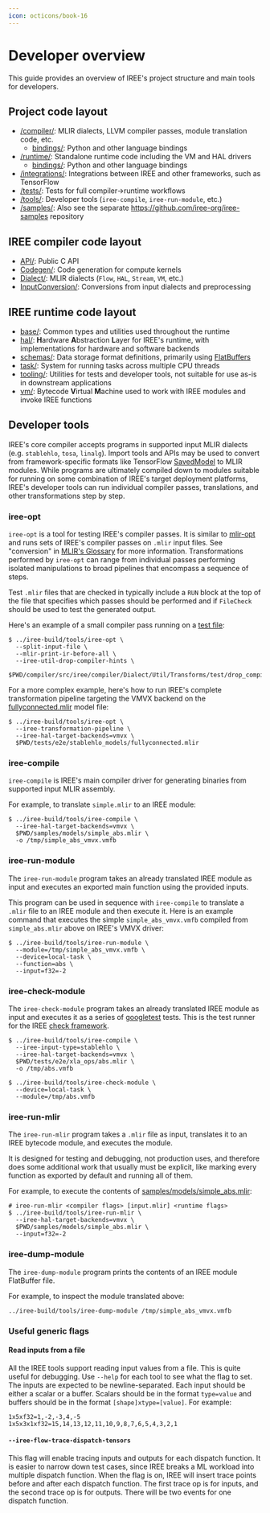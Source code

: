 ```yaml
---
icon: octicons/book-16
---
```


# Developer overview

This guide provides an overview of IREE's project structure and main tools for
developers.

## Project code layout

* [/compiler/](https://github.com/openxla/iree/blob/main/compiler/):
  MLIR dialects, LLVM compiler passes, module translation code, etc.
    * [bindings/](https://github.com/openxla/iree/blob/main/compiler/bindings/):
    Python and other language bindings
* [/runtime/](https://github.com/openxla/iree/tree/main/runtime/):
  Standalone runtime code including the VM and HAL drivers
    * [bindings/](https://github.com/openxla/iree/tree/main/runtime/bindings/):
    Python and other language bindings
* [/integrations/](https://github.com/openxla/iree/blob/main/integrations/):
  Integrations between IREE and other frameworks, such as TensorFlow
* [/tests/](https://github.com/openxla/iree/blob/main/tests/):
  Tests for full compiler->runtime workflows
* [/tools/](https://github.com/openxla/iree/blob/main/tools/):
  Developer tools (`iree-compile`, `iree-run-module`, etc.)
* [/samples/](https://github.com/openxla/iree/blob/main/samples/): Also see the
  separate <https://github.com/iree-org/iree-samples> repository

## IREE compiler code layout

* [API/](https://github.com/openxla/iree/tree/main/compiler/src/iree/compiler/API):
  Public C API
* [Codegen/](https://github.com/openxla/iree/tree/main/compiler/src/iree/compiler/Codegen):
  Code generation for compute kernels
* [Dialect/](https://github.com/openxla/iree/tree/main/compiler/src/iree/compiler/Dialect):
  MLIR dialects (`Flow`, `HAL`, `Stream`, `VM`, etc.)
* [InputConversion/](https://github.com/openxla/iree/tree/main/compiler/src/iree/compiler/InputConversion):
  Conversions from input dialects and preprocessing

## IREE runtime code layout

* [base/](https://github.com/openxla/iree/blob/main/runtime/src/iree/base/):
  Common types and utilities used throughout the runtime
* [hal/](https://github.com/openxla/iree/blob/main/runtime/src/iree/hal/):
  **H**ardware **A**bstraction **L**ayer for IREE's runtime, with
  implementations for hardware and software backends
* [schemas/](https://github.com/openxla/iree/blob/main/runtime/src/iree/schemas/):
  Data storage format definitions, primarily using
  [FlatBuffers](https://google.github.io/flatbuffers/)
* [task/](https://github.com/openxla/iree/blob/main/runtime/src/iree/task/):
  System for running tasks across multiple CPU threads
* [tooling/](https://github.com/openxla/iree/blob/main/runtime/src/iree/tooling/):
  Utilities for tests and developer tools, not suitable for use as-is in
  downstream applications
* [vm/](https://github.com/openxla/iree/blob/main/runtime/src/iree/vm/):
  Bytecode **V**irtual **M**achine used to work with IREE modules and invoke
  IREE functions

## Developer tools

IREE's core compiler accepts programs in supported input MLIR dialects (e.g.
`stablehlo`, `tosa`, `linalg`). Import tools and APIs may be used to convert
from framework-specific formats like TensorFlow
[SavedModel](https://www.tensorflow.org/guide/saved_model) to MLIR modules.
While programs are ultimately compiled down to modules suitable for running on
some combination of IREE's target deployment platforms, IREE's developer tools
can run individual compiler passes, translations, and other transformations step
by step.

### iree-opt

`iree-opt` is a tool for testing IREE's compiler passes. It is similar to
[mlir-opt](https://github.com/llvm/llvm-project/tree/main/mlir/tools/mlir-opt)
and runs sets of IREE's compiler passes on `.mlir` input files. See "conversion"
in [MLIR's Glossary](https://mlir.llvm.org/getting_started/Glossary/#conversion)
for more information. Transformations performed by `iree-opt` can range from
individual passes performing isolated manipulations to broad pipelines that
encompass a sequence of steps.

Test `.mlir` files that are checked in typically include a `RUN` block at the
top of the file that specifies which passes should be performed and if
`FileCheck` should be used to test the generated output.

Here's an example of a small compiler pass running on a
[test file](https://github.com/openxla/iree/blob/main/compiler/src/iree/compiler/Dialect/Util/Transforms/test/drop_compiler_hints.mlir):

```shell
$ ../iree-build/tools/iree-opt \
  --split-input-file \
  --mlir-print-ir-before-all \
  --iree-util-drop-compiler-hints \
  $PWD/compiler/src/iree/compiler/Dialect/Util/Transforms/test/drop_compiler_hints.mlir
```

For a more complex example, here's how to run IREE's complete transformation
pipeline targeting the VMVX backend on the
[fullyconnected.mlir](https://github.com/openxla/iree/blob/main/tests/e2e/stablehlo_models/fullyconnected.mlir)
model file:

```shell
$ ../iree-build/tools/iree-opt \
  --iree-transformation-pipeline \
  --iree-hal-target-backends=vmvx \
  $PWD/tests/e2e/stablehlo_models/fullyconnected.mlir
```

### iree-compile

`iree-compile` is IREE's main compiler driver for generating binaries from
supported input MLIR assembly.

For example, to translate `simple.mlir` to an IREE module:

```shell
$ ../iree-build/tools/iree-compile \
  --iree-hal-target-backends=vmvx \
  $PWD/samples/models/simple_abs.mlir \
  -o /tmp/simple_abs_vmvx.vmfb
```

### iree-run-module

The `iree-run-module` program takes an already translated IREE module as input
and executes an exported main function using the provided inputs.

This program can be used in sequence with `iree-compile` to translate a
`.mlir` file to an IREE module and then execute it. Here is an example command
that executes the simple `simple_abs_vmvx.vmfb` compiled from `simple_abs.mlir`
above on IREE's VMVX driver:

```shell
$ ../iree-build/tools/iree-run-module \
  --module=/tmp/simple_abs_vmvx.vmfb \
  --device=local-task \
  --function=abs \
  --input=f32=-2
```

### iree-check-module

The `iree-check-module` program takes an already translated IREE module as input
and executes it as a series of
[googletest](https://github.com/google/googletest) tests. This is the test
runner for the IREE [check framework](./testing-guide.md#end-to-end-tests).

```shell
$ ../iree-build/tools/iree-compile \
  --iree-input-type=stablehlo \
  --iree-hal-target-backends=vmvx \
  $PWD/tests/e2e/xla_ops/abs.mlir \
  -o /tmp/abs.vmfb
```

```shell
$ ../iree-build/tools/iree-check-module \
  --device=local-task \
  --module=/tmp/abs.vmfb
```

### iree-run-mlir

The `iree-run-mlir` program takes a `.mlir` file as input, translates it to an
IREE bytecode module, and executes the module.

It is designed for testing and debugging, not production uses, and therefore
does some additional work that usually must be explicit, like marking every
function as exported by default and running all of them.

For example, to execute the contents of
[samples/models/simple_abs.mlir](https://github.com/openxla/iree/blob/main/samples/models/simple_abs.mlir):

```shell
# iree-run-mlir <compiler flags> [input.mlir] <runtime flags>
$ ../iree-build/tools/iree-run-mlir \
  --iree-hal-target-backends=vmvx \
  $PWD/samples/models/simple_abs.mlir \
  --input=f32=-2
```

### iree-dump-module

The `iree-dump-module` program prints the contents of an IREE module FlatBuffer
file.

For example, to inspect the module translated above:

```shell
../iree-build/tools/iree-dump-module /tmp/simple_abs_vmvx.vmfb
```

### Useful generic flags

#### Read inputs from a file

All the IREE tools support reading input values from a file. This is quite
useful for debugging. Use `--help` for each tool to see what the flag to set.
The inputs are expected to be newline-separated. Each input should be either a
scalar or a buffer. Scalars should be in the format `type=value` and buffers
should be in the format `[shape]xtype=[value]`. For example:

``` text
1x5xf32=1,-2,-3,4,-5
1x5x3x1xf32=15,14,13,12,11,10,9,8,7,6,5,4,3,2,1
```

#### `--iree-flow-trace-dispatch-tensors`

This flag will enable tracing inputs and outputs for each dispatch function. It
is easier to narrow down test cases, since IREE breaks a ML workload into
multiple dispatch function. When the flag is on, IREE will insert trace points
before and after each dispatch function. The first trace op is for inputs, and
the second trace op is for outputs. There will be two events for one dispatch
function.
